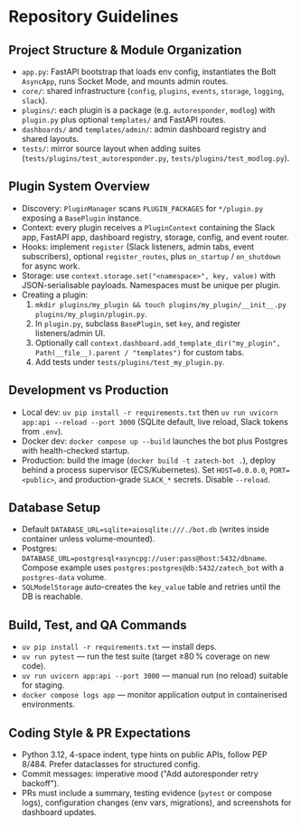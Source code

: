 # Repository Guidelines

## Project Structure & Module Organization
- `app.py`: FastAPI bootstrap that loads env config, instantiates the Bolt `AsyncApp`, runs Socket Mode, and mounts admin routes.
- `core/`: shared infrastructure (`config`, `plugins`, `events`, `storage`, `logging`, `slack`).
- `plugins/`: each plugin is a package (e.g. `autoresponder`, `modlog`) with `plugin.py` plus optional `templates/` and FastAPI routes.
- `dashboards/` and `templates/admin/`: admin dashboard registry and shared layouts.
- `tests/`: mirror source layout when adding suites (`tests/plugins/test_autoresponder.py`, `tests/plugins/test_modlog.py`).

## Plugin System Overview
- Discovery: `PluginManager` scans `PLUGIN_PACKAGES` for `*/plugin.py` exposing a `BasePlugin` instance.
- Context: every plugin receives a `PluginContext` containing the Slack app, FastAPI app, dashboard registry, storage, config, and event router.
- Hooks: implement `register` (Slack listeners, admin tabs, event subscribers), optional `register_routes`, plus `on_startup` / `on_shutdown` for async work.
- Storage: use `context.storage.set("<namespace>", key, value)` with JSON-serialisable payloads. Namespaces must be unique per plugin.
- Creating a plugin:
  1. `mkdir plugins/my_plugin && touch plugins/my_plugin/__init__.py plugins/my_plugin/plugin.py`.
  2. In `plugin.py`, subclass `BasePlugin`, set `key`, and register listeners/admin UI.
  3. Optionally call `context.dashboard.add_template_dir("my_plugin", Path(__file__).parent / "templates")` for custom tabs.
  4. Add tests under `tests/plugins/test_my_plugin.py`.

## Development vs Production
- Local dev: `uv pip install -r requirements.txt` then `uv run uvicorn app:api --reload --port 3000` (SQLite default, live reload, Slack tokens from `.env`).
- Docker dev: `docker compose up --build` launches the bot plus Postgres with health-checked startup.
- Production: build the image (`docker build -t zatech-bot .`), deploy behind a process supervisor (ECS/Kubernetes). Set `HOST=0.0.0.0`, `PORT=<public>`, and production-grade `SLACK_*` secrets. Disable `--reload`.

## Database Setup
- Default `DATABASE_URL=sqlite+aiosqlite:///./bot.db` (writes inside container unless volume-mounted).
- Postgres: `DATABASE_URL=postgresql+asyncpg://user:pass@host:5432/dbname`. Compose example uses `postgres:postgres@db:5432/zatech_bot` with a `postgres-data` volume.
- `SQLModelStorage` auto-creates the `key_value` table and retries until the DB is reachable.

## Build, Test, and QA Commands
- `uv pip install -r requirements.txt` — install deps.
- `uv run pytest` — run the test suite (target ≥80 % coverage on new code).
- `uv run uvicorn app:api --port 3000` — manual run (no reload) suitable for staging.
- `docker compose logs app` — monitor application output in containerised environments.

## Coding Style & PR Expectations
- Python 3.12, 4-space indent, type hints on public APIs, follow PEP 8/484. Prefer dataclasses for structured config.
- Commit messages: imperative mood ("Add autoresponder retry backoff").
- PRs must include a summary, testing evidence (`pytest` or compose logs), configuration changes (env vars, migrations), and screenshots for dashboard updates.
